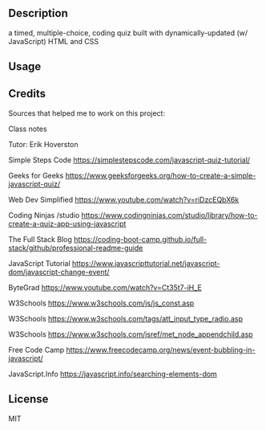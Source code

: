 
# <coding-quiz>
## Description

a timed, multiple-choice, coding quiz built with dynamically-updated (w/ JavaScript) HTML and CSS
## Usage


## Credits
Sources that helped me to work on this project: 

Class notes

Tutor: Erik Hoverston

Simple Steps Code https://simplestepscode.com/javascript-quiz-tutorial/

Geeks for Geeks https://www.geeksforgeeks.org/how-to-create-a-simple-javascript-quiz/

Web Dev Simplified https://www.youtube.com/watch?v=riDzcEQbX6k

Coding Ninjas /studio https://www.codingninjas.com/studio/library/how-to-create-a-quiz-app-using-javascript

The Full Stack Blog https://coding-boot-camp.github.io/full-stack/github/professional-readme-guide

JavaScript Tutorial https://www.javascripttutorial.net/javascript-dom/javascript-change-event/

ByteGrad https://www.youtube.com/watch?v=Ct35t7-iH_E

W3Schools https://www.w3schools.com/js/js_const.asp

W3Schools https://www.w3schools.com/tags/att_input_type_radio.asp

W3Schools https://www.w3schools.com/jsref/met_node_appendchild.asp

Free Code Camp https://www.freecodecamp.org/news/event-bubbling-in-javascript/

JavaScript.Info https://javascript.info/searching-elements-dom










## License

MIT

